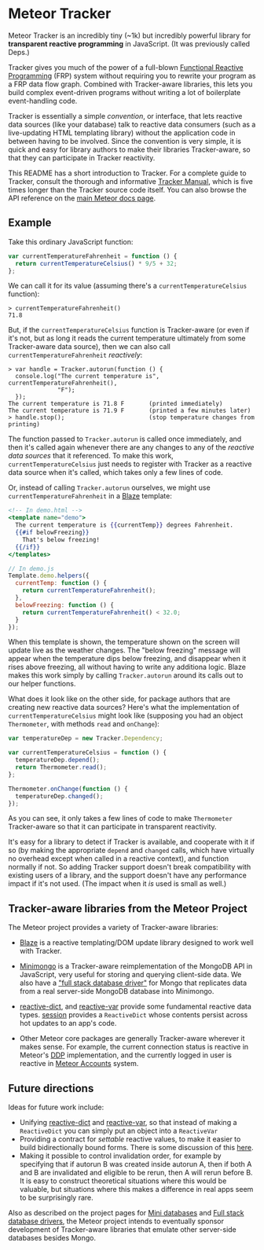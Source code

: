 # Meteor Tracker

Meteor Tracker is an incredibly tiny (~1k) but incredibly powerful
library for **transparent reactive programming** in JavaScript. (It
was previously called Deps.)

Tracker gives you much of the power of a full-blown
[Functional Reactive Programming](http://en.wikipedia.org/wiki/Functional_reactive_programming) (FRP) system without requiring you to rewrite your program as a FRP data flow graph. Combined with Tracker-aware libraries, this lets you build complex event-driven programs without writing a lot of boilerplate event-handling code.

Tracker is essentially a simple _convention_, or interface, that lets reactive data sources (like your database) talk to reactive data consumers (such as a live-updating HTML templating library) without the application code in between having to be involved. Since the convention is very simple, it is quick and easy for library authors to make their libraries Tracker-aware, so that they can participate in Tracker reactivity.

This README has a short introduction to Tracker. For a complete guide
to Tracker, consult the thorough and informative [Tracker
Manual](https://github.com/meteor/meteor/wiki/Tracker-Manual), which
is five times longer than the Tracker source code itself. You can also browse the API reference on the [main Meteor docs page](http://docs.meteor.com/#tracker).

## Example

Take this ordinary JavaScript function:

```javascript
var currentTemperatureFahrenheit = function () {
  return currentTemperatureCelsius() * 9/5 + 32;
};

```

We can call it for its value (assuming there's a `currentTemperatureCelsius` function):

```
> currentTemperatureFahrenheit()
71.8
```

But, if the `currentTemperatureCelsius` function is Tracker-aware (or even if it's not, but as long it reads the current temperature ultimately from some Tracker-aware data source), then we can also call `currentTemperatureFahrenheit` _reactively_:

```
> var handle = Tracker.autorun(function () {
  console.log("The current temperature is", currentTemperatureFahrenheit(),
              "F");
  });
The current temperature is 71.8 F       (printed immediately)
The current temperature is 71.9 F       (printed a few minutes later)
> handle.stop();                        (stop temperature changes from printing)

```

The function passed to `Tracker.autorun` is called once immediately, and then it's called again whenever there are any changes to any of the _reactive data sources_ that it referenced. To make this work, `currentTemperatureCelsius` just needs to register with Tracker as a reactive data source when it's called, which takes only a few lines of code.

Or, instead of calling `Tracker.autorun` ourselves, we might use `currentTemperatureFahrenheit` in a [Blaze](https://www.meteor.com/blaze) template:

```handlebars
<!-- In demo.html -->
<template name="demo">
  The current temperature is {{currentTemp}} degrees Fahrenheit.
  {{#if belowFreezing}}
    That's below freezing!
  {{/if}}
</templates>
```

```javascript
// In demo.js
Template.demo.helpers({
  currentTemp: function () {
    return currentTemperatureFahrenheit();
  },
  belowFreezing: function () {
    return currentTemperatureFahrenheit() < 32.0;
  }
});
```

When this template is shown, the temperature shown on the screen will update live as the weather changes. The "below freezing" message will appear when the temperature dips below freezing, and disappear when it rises above freezing, all without having to write any additiona logic. Blaze makes this work simply by calling `Tracker.autorun` around its calls out to our helper functions.


What does it look like on the other side, for package authors that are creating new reactive data sources? Here's what the implementation of `currentTemperatureCelsius` might look like (supposing you had an object `Thermometer`, with methods `read` and `onChange`):

```javascript
var temperatureDep = new Tracker.Dependency;

var currentTemperatureCelsius = function () {
  temperatureDep.depend();
  return Thermometer.read();
};

Thermometer.onChange(function () {
  temperatureDep.changed();
});
```

As you can see, it only takes a few lines of code to make `Thermometer` Tracker-aware so that it can participate in transparent reactivity.

It's easy for a library to detect if Tracker is available, and cooperate with it if so (by making the appropriate `depend` and `changed` calls, which have virtually no overhead except when called in a reactive context), and function normally if not. So adding Tracker support doesn't break compatibility with existing users of a library, and the support doesn't have any performance impact if it's not used. (The impact when it *is* used is small as well.)

## Tracker-aware libraries from the Meteor Project

The Meteor project provides a variety of Tracker-aware libraries:

- [Blaze](https://www.meteor.com/blaze) is a reactive templating/DOM update library designed to work well with Tracker.

- [Minimongo](https://www.meteor.com/mini-databases) is a Tracker-aware reimplementation of the MongoDB API in JavaScript, very useful for storing and querying client-side data. We also have a ["full stack database driver"](https://www.meteor.com/full-stack-db-drivers) for Mongo that replicates data from a real server-side MongoDB database into Minimongo.

- [reactive-dict](https://atmospherejs.com/meteor/reactive-dict), and
[reactive-var](https://atmospherejs.com/meteor/reactive-var) provide
some fundamental reactive data
types. [session](https://atmospherejs.com/meteor/session) provides a
`ReactiveDict` whose contents persist across hot updates to an app's
code.

- Other Meteor core packages are generally Tracker-aware wherever it
  makes sense. For example, the current connection status is reactive
  in Meteor's [DDP](https://www.meteor.com/ddp) implementation, and
  the currently logged in user is reactive in [Meteor
  Accounts](https://www.meteor.com/accounts) system.

## Future directions

Ideas for future work include:

- Unifying [reactive-dict](https://atmospherejs.com/meteor/reactive-dict) and
[reactive-var](https://atmospherejs.com/meteor/reactive-var), so that instead of making a `ReactiveDict` you can simply put an object into a `ReactiveVar`
- Providing a contract for _settable_ reactive values, to make it easier to build bidirectionally bound forms. There is some discussion of this [here](https://meteor.hackpad.com/Lickable-Forms-and-Components-6CVspZsVwJY).
- Making it possible to control invalidation order, for example by specifying that if autorun B was created inside autorun A, then if both A and B are invalidated and eligible to be rerun, then A will rerun before B. It is easy to construct theoretical situations where this would be valuable, but situations where this makes a difference in real apps seem to be surprisingly rare.

Also as described on the project pages for [Mini databases](https://www.meteor.com/mini-databases) and [Full stack database drivers](https://www.meteor.com/full-stack-db-drivers), the Meteor project intends to eventually sponsor development of Tracker-aware libraries that emulate other server-side databases besides Mongo.
